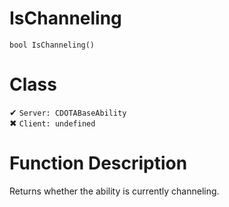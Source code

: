 # IsChanneling
```
bool IsChanneling()
```
# Class
✔ `Server: CDOTABaseAbility`  
✖ `Client: undefined`  

# Function Description
Returns whether the ability is currently channeling.
